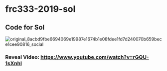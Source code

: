 # frc333-2019-sol
## Code for Sol
![original_8acbd9fbe6694069e19987e1674b1e08fdee1fd7d240070b659bece1cee90816_social](https://user-images.githubusercontent.com/54345350/111354191-6b492100-865c-11eb-9ae5-d625da585d7b.jpeg)
### Reveal Video: https://www.youtube.com/watch?v=rGQU-1sXnhI

